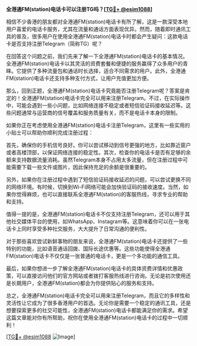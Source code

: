**全港通FM(station)电话卡可以注册TG吗？[[TG💪+ @esim1088](https://t.me/s/esim1088)]**

相信不少香港的朋友都对全港通FM(station)电话卡有所了解，这是一款深受本地用户喜爱的电话卡服务，尤其在流量和通话方面表现优异。然而，随着即时通讯工具的普及，很多用户在使用全港通FM(station)电话卡时都会产生疑问：这款电话卡是否支持注册Telegram（简称TG）呢？

在回答这个问题之前，我们先来了解一下全港通FM(station)电话卡的基本情况。全港通FM(station)电话卡以其灵活的资费套餐和便捷的服务赢得了众多用户的青睐。它提供了多种流量包和通话时长选择，适合不同需求的用户。此外，全港通FM(station)电话卡还支持多种支付方式，让用户充值更加方便。

那么，回到正题，全港通FM(station)电话卡究竟能否注册Telegram呢？答案是肯定的！全港通FM(station)电话卡完全可以用来注册Telegram。不过，在实际操作中，可能会遇到一些小问题，比如网络连接不稳定或者短信验证码接收延迟等。这些问题通常与运营商的信号覆盖和服务质量有关，而不是电话卡本身的限制。

如果你正在考虑使用全港通FM(station)电话卡注册Telegram，这里有一些实用的小贴士可以帮助你顺利完成注册过程：

首先，确保你的手机信号良好。你可以尝试移动到信号更强的地方，比如靠近窗户或者高楼顶部，以保证网络连接的稳定性。其次，检查你的电话卡是否有足够的余额来支持数据流量消耗。虽然Telegram本身不占用太多流量，但在注册过程中可能需要下载一些文件或图片，因此保持充足的余额是很重要的。

另外，如果你在注册过程中遇到了短信验证码接收延迟的问题，可以尝试更换不同的网络环境。有时候，切换到Wi-Fi网络可能会加快验证码的接收速度。当然，如果你觉得麻烦，也可以直接联系全港通FM(station)的客服热线，寻求专业的帮助和支持。

值得一提的是，全港通FM(station)电话卡不仅支持注册Telegram，还可以用于其他社交媒体平台的使用，如WhatsApp、Instagram等。这意味着你可以在一张电话卡上同时享受多种社交服务，大大提升了日常沟通的便利性。

对于那些喜欢尝试新鲜事物的朋友来说，全港通FM(station)电话卡还提供了一些特别的功能，比如语音通话回拨、国际长途优惠等。这些功能使得全港通FM(station)电话卡不仅仅是一张普通的电话卡，更是一个多功能的通信工具。

最后，如果你想进一步了解全港通FM(station)电话卡的具体资费详情和优惠政策，可以直接访问他们的官方网站或者拨打客服热线进行咨询。无论是初次使用还是长期用户，全港通FM(station)都会为你提供贴心的服务和支持。

总之，全港通FM(station)电话卡完全可以用来注册Telegram，而且它的多样性和灵活性让它成为了很多香港用户的首选。无论你是需要一个稳定的通讯工具，还是想要探索更多的社交可能性，全港通FM(station)电话卡都能满足你的需求。希望这篇文章能对你有所帮助，祝你在使用全港通FM(station)电话卡的过程中一切顺利！

[[TG💪+ @esim1088](https://t.me/s/esim1088) ![Image](https://i.postimg.cc/4NQfJmqS/Snipaste-2025-05-13-00-14-12.png)]
